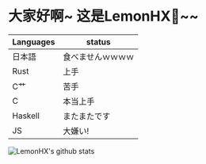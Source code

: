 # 大家好啊~ 这是LemonHX🍋~~

Languages | status
------------ | -------------
日本語　| 食べませんｗｗｗｗ
Rust | 上手
C艹 | 苦手
C | 本当上手
Haskell | またまたです
JS | 大嫌い!

![LemonHX's github stats](https://github-readme-stats.vercel.app/api?username=lemonhx&show_icons=true&icon_color=FFCC33&title_color=FFCC33)
